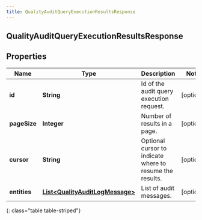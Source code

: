 ```yaml
---
title: QualityAuditQueryExecutionResultsResponse
---
```


## QualityAuditQueryExecutionResultsResponse

## Properties

| Name         | Type                                                                                     | Description                                              | Notes      |
| ------------ | ---------------------------------------------------------------------------------------- | -------------------------------------------------------- | ---------- |
| **id**       | <!----><!---->**String**<!---->                                                          | Id of the audit query execution request.                 | [optional] |
| **pageSize** | <!----><!---->**Integer**<!---->                                                         | Number of results in a page.                             | [optional] |
| **cursor**   | <!----><!---->**String**<!---->                                                          | Optional cursor to indicate where to resume the results. | [optional] |
| **entities** | <!----><!---->[**List&lt;QualityAuditLogMessage&gt;**](QualityAuditLogMessage.md)<!----> | List of audit messages.                                  | [optional] |

{: class="table table-striped"}
